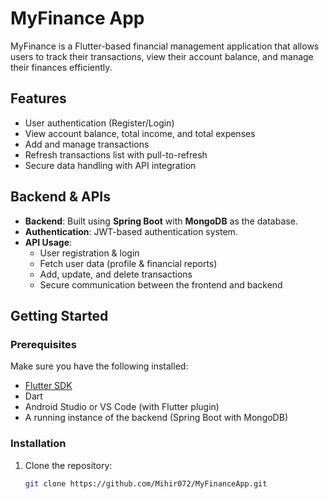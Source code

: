 # MyFinance App

MyFinance is a Flutter-based financial management application that allows users to track their transactions, view their account balance, and manage their finances efficiently.

## Features

- User authentication (Register/Login)
- View account balance, total income, and total expenses
- Add and manage transactions
- Refresh transactions list with pull-to-refresh
- Secure data handling with API integration

## Backend & APIs

- **Backend**: Built using **Spring Boot** with **MongoDB** as the database.
- **Authentication**: JWT-based authentication system.
- **API Usage**:
  - User registration & login
  - Fetch user data (profile & financial reports)
  - Add, update, and delete transactions
  - Secure communication between the frontend and backend

## Getting Started

### Prerequisites

Make sure you have the following installed:

- [Flutter SDK](https://flutter.dev/docs/get-started/install)
- Dart
- Android Studio or VS Code (with Flutter plugin)
- A running instance of the backend (Spring Boot with MongoDB)

### Installation

1. Clone the repository:

   ```sh
   git clone https://github.com/Mihir072/MyFinanceApp.git

